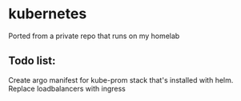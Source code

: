 # kubernetes

Ported from a private repo that runs on my homelab


## Todo list:
Create argo manifest for kube-prom stack that's installed with helm.
Replace loadbalancers with ingress 
